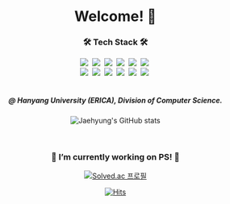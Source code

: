 <div align="center">
  <h1 align="center">Welcome! 👋 </h1>
  <h3 align="center">🛠 Tech Stack 🛠</h3>
  <img src="https://img.shields.io/badge/ReactJS-61DBFB?style=flat-square&logo=React&logoColor=black"/></a>&nbsp;
  <img src="https://img.shields.io/badge/Python-3766AB?style=flat-square&logo=Python&logoColor=white"/></a>&nbsp;
  <img src="https://img.shields.io/badge/C-A8B9CC?style=flat-square&logo=C&logoColor=white"/></a>&nbsp;
  <img src="https://img.shields.io/badge/C++-00599C?style=flat-square&logo=C%2B%2B&logoColor=white"/></a>&nbsp;
  <img src="https://img.shields.io/badge/C%23-239120?style=flat-square&logo=CSharp&logoColor=white"/></a>&nbsp;
  <img src="https://img.shields.io/badge/VB.NET-512BD4?style=flat-square&logo=.NET&logoColor=white"/></a>&nbsp
  <br>
  <img src="https://img.shields.io/badge/Java-007396?style=flat-square&logo=Java&logoColor=white"/></a>&nbsp;
  <img src="https://img.shields.io/badge/HTML-E34F26?style=flat-square&logo=HTML5&logoColor=white"/></a>&nbsp;
  <img src="https://img.shields.io/badge/CSS-1572B6?style=flat-square&logo=CSS3&logoColor=white"/></a>&nbsp;
  <img src="https://img.shields.io/badge/Arduino-00979D?style=flat-square&logo=Arduino&logoColor=white"/></a>&nbsp;
  <img src="https://img.shields.io/badge/Android-3DDC84?style=flat-square&logo=Android&logoColor=white"/></a>&nbsp;
  <img src="https://img.shields.io/badge/Photoshop-31A8FF?style=flat-square&logo=Adobe Photoshop&logoColor=white"/></a>&nbsp;
  <br>
</div>
<br>
<div align="center">
  <h5 align="center">@ Hanyang University (ERICA), Division of Computer Science.</h5>
  
  ![Jaehyung's GitHub stats](https://github-readme-stats.vercel.app/api?username=devITae&theme=buefy&show_icons=true&count_private=true)
</div>
<br>
<div align="center">
  <h3 align="center">🔭 I’m currently working on PS! 🌱</h3>
  
  [![Solved.ac 프로필](http://mazassumnida.wtf/api/v2/generate_badge?boj=itae)](https://solved.ac/itae) 
  <br>
  
  [![Hits](https://hits.seeyoufarm.com/api/count/incr/badge.svg?url=https%3A%2F%2Fgithub.com%2FdevITae&count_bg=%2379C83D&title_bg=%23555555&icon=&icon_color=%23E7E7E7&title=hits&edge_flat=false)](https://hits.seeyoufarm.com)
</div>


<!--
**devITae/devITae** is a ✨ _special_ ✨ repository because its `README.md` (this file) appears on your GitHub profile.

Here are some ideas to get you started:

- 🔭 I’m currently working on ...
- 🌱 I’m currently learning ...
- 👯 I’m looking to collaborate on ...
- 🤔 I’m looking for help with ...
- 💬 Ask me about ...
- 📫 How to reach me: ...
- 😄 Pronouns: ...
- ⚡ Fun fact: ...
-->
